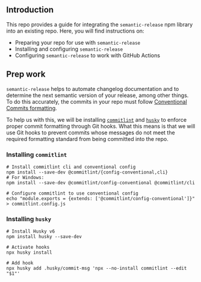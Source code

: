 ## Introduction
This repo provides a guide for integrating the `semantic-release` npm library into an existing repo. Here, you will find instructions on:
- Preparing your repo for use with `semantic-release`
- Installing and configuring `semantic-release`
- Configuring `semantic-release` to work with GitHub Actions

## Prep work
`semantic-release` helps to automate changelog documentation and to determine the next semantic version of your release, among other things. To do this accurately, the commits in your repo must follow [Conventional Commits formatting](https://www.conventionalcommits.org/en/v1.0.0/). 

To help us with this, we will be installing [`commitlint`](https://github.com/conventional-changelog/commitlint) and [`husky`](https://typicode.github.io/husky/#/?id=manual) to enforce proper commit formatting through Git hooks. What this means is that we will use Git hooks to prevent commits whose messages do not meet the required formatting standard from being committed into the repo.

### Installing `commitlint`
```
# Install commitlint cli and conventional config
npm install --save-dev @commitlint/{config-conventional,cli}
# For Windows:
npm install --save-dev @commitlint/config-conventional @commitlint/cli

# Configure commitlint to use conventional config
echo "module.exports = {extends: ['@commitlint/config-conventional']}" > commitlint.config.js
```

### Installing `husky`
```
# Install Husky v6
npm install husky --save-dev

# Activate hooks
npx husky install

# Add hook
npx husky add .husky/commit-msg 'npx --no-install commitlint --edit "$1"'
```

